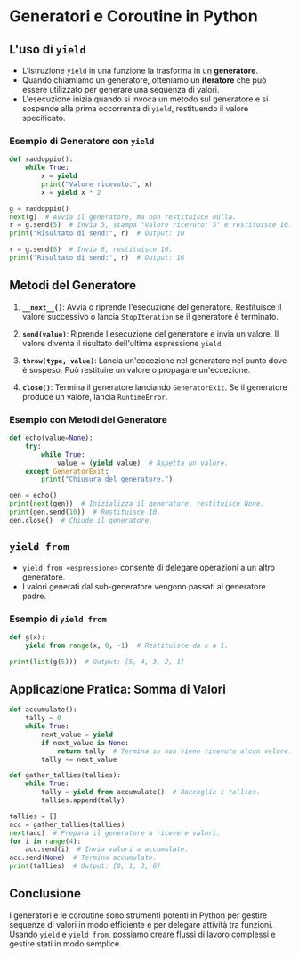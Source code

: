 # Generatori e Coroutine in Python

## L'uso di `yield`

- L'istruzione `yield` in una funzione la trasforma in un **generatore**.
- Quando chiamiamo un generatore, otteniamo un **iteratore** che può essere utilizzato per generare una sequenza di valori.
- L'esecuzione inizia quando si invoca un metodo sul generatore e si sospende alla prima occorrenza di `yield`, restituendo il valore specificato.

### Esempio di Generatore con `yield`

```python
def raddoppio():
    while True:
        x = yield
        print("Valore ricevuto:", x)
        x = yield x * 2

g = raddoppio()
next(g)  # Avvia il generatore, ma non restituisce nulla.
r = g.send(5)  # Invia 5, stampa "Valore ricevuto: 5" e restituisce 10.
print("Risultato di send:", r)  # Output: 10

r = g.send(8)  # Invia 8, restituisce 16.
print("Risultato di send:", r)  # Output: 16
```

## Metodi del Generatore

1. **`__next__()`**: Avvia o riprende l'esecuzione del generatore. Restituisce il valore successivo o lancia `StopIteration` se il generatore è terminato.
   
2. **`send(value)`**: Riprende l'esecuzione del generatore e invia un valore. Il valore diventa il risultato dell'ultima espressione `yield`.

3. **`throw(type, value)`**: Lancia un'eccezione nel generatore nel punto dove è sospeso. Può restituire un valore o propagare un'eccezione.

4. **`close()`**: Termina il generatore lanciando `GeneratorExit`. Se il generatore produce un valore, lancia `RuntimeError`.

### Esempio con Metodi del Generatore

```python
def echo(value=None):
    try:
        while True:
            value = (yield value)  # Aspetta un valore.
    except GeneratorExit:
        print("Chiusura del generatore.")

gen = echo()
print(next(gen))  # Inizializza il generatore, restituisce None.
print(gen.send(10))  # Restituisce 10.
gen.close()  # Chiude il generatore.
```

## `yield from`

- `yield from <espressione>` consente di delegare operazioni a un altro generatore.
- I valori generati dal sub-generatore vengono passati al generatore padre.

### Esempio di `yield from`

```python
def g(x):
    yield from range(x, 0, -1)  # Restituisce da x a 1.

print(list(g(5)))  # Output: [5, 4, 3, 2, 1]
```

## Applicazione Pratica: Somma di Valori

```python
def accumulate():
    tally = 0
    while True:
        next_value = yield
        if next_value is None:
            return tally  # Termina se non viene ricevuto alcun valore.
        tally += next_value

def gather_tallies(tallies):
    while True:
        tally = yield from accumulate()  # Raccoglie i tallies.
        tallies.append(tally)

tallies = []
acc = gather_tallies(tallies)
next(acc)  # Prepara il generatore a ricevere valori.
for i in range(4):
    acc.send(i)  # Invia valori a accumulate.
acc.send(None)  # Termina accumulate.
print(tallies)  # Output: [0, 1, 3, 6]
```

## Conclusione

I generatori e le coroutine sono strumenti potenti in Python per gestire sequenze di valori in modo efficiente e per delegare attività tra funzioni. Usando `yield` e `yield from`, possiamo creare flussi di lavoro complessi e gestire stati in modo semplice.